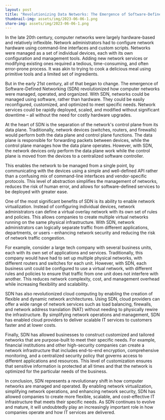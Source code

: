 ```yaml
---
layout: post
title: "Revolutionizing Data Networks: The Emergence of Software-Defined Networking (SDN)"
thumbnail-img: assets/img/2023-06-06-1.png
share-img: assets/img/2023-06-06-1.png
---
```


In the late 20th century, computer networks were largely hardware-based and relatively inflexible. Network administrators had to configure network hardware using command-line interfaces and custom scripts. Networks were managed as a set of individual devices, each with its own configuration and management tools. Adding new network services or modifying existing ones required a tedious, time-consuming, and often error-prone process. It was akin to trying to cook a delicious meal using primitive tools and a limited set of ingredients.

But in the early 21st century, all of that began to change. The emergence of Software-Defined Networking (SDN) revolutionized how computer networks were managed, operated, and organized. With SDN, networks could be managed using software, rather than hardware. They could be easily reconfigured, customized, and optimized to meet specific needs. Network services could be rapidly deployed, scaled, and modified without significant downtime – all without the need for costly hardware upgrades.

At the heart of SDN is the separation of the network's control plane from its data plane. Traditionally, network devices (switches, routers, and firewalls) would perform both the data plane and control plane functions. The data plane is responsible for forwarding packets between devices, while the control plane manages how the data plane operates. However, with SDN, the network devices only perform the data plane work while the control plane is moved from the devices to a centralized software controller.

This enables the network to be managed from a single point, by communicating with the devices using a simple and well-defined API rather than a confusing mix of command-line interfaces and vendor-specific protocols. This level of abstraction simplifies the management of networks, reduces the risk of human error, and allows for software-defined services to be deployed with greater ease.

One of the most significant benefits of SDN is its ability to enable network virtualization. Instead of configuring individual devices, network administrators can define a virtual overlay network with its own set of rules and policies. This allows companies to create multiple virtual networks running on the same physical infrastructure. With SDN, network administrators can logically separate traffic from different applications, departments, or users – enhancing network security and reducing the risk of network traffic congestion.

For example, consider a large tech company with several business units, each with its own set of applications and services. Traditionally, this company would have had to set up multiple physical networks, with different routers and switches for each unit. However, with SDN, each business unit could be configured to use a virtual network, with different rules and policies to ensure that traffic from one unit does not interfere with another. This reduces network complexity, cost, and management overhead while increasing flexibility and scalability.

SDN has also revolutionized cloud computing by enabling the creation of flexible and dynamic network architectures. Using SDN, cloud providers can offer a wide range of network services such as load balancing, firewalls, and network address translation (NAT) without needing to physically rewire the infrastructure. By simplifying network operations and management, SDN has enabled cloud providers to deliver scalable IT services to customers faster and at lower costs.

Finally, SDN has allowed businesses to construct customized and tailored networks that are purpose-built to meet their specific needs. For example, financial institutions and other high-security companies can create a network infrastructure that includes end-to-end encryption, comprehensive monitoring, and a centralized security policy that governs access to different applications and resources. This level of customization ensures that sensitive information is protected at all times and that the network is optimized for the particular needs of the business.

In conclusion, SDN represents a revolutionary shift in how computer networks are managed and operated. By enabling network virtualization, simplifying network operations, and enhancing network security, SDN has allowed companies to create more flexible, scalable, and cost-effective IT infrastructure that meets their specific needs. As SDN continues to evolve and mature, it will undoubtedly play an increasingly important role in how companies operate and how IT services are delivered.